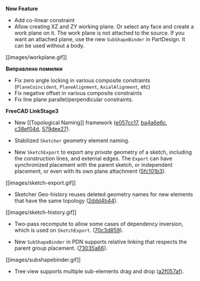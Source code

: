 __New Feature__

* Add co-linear constraint
* Allow creating XZ and ZY working plane. Or select any face and create a work plane on it. The work plane is not attached to the source. If you want an attached plane, use the new `SubShapeBinder` in PartDesign. It can be used without a body.

[[images/workplane.gif]]

__Виправлено помилки__

* Fix zero angle locking in various composite constraints (`PlaneCoincident`, `PlaneAlignment`, `AxialAlignment`, etc)
* Fix negative offset in various composite constraints
* Fix line plane parallel/perpendicular constraints.

__FreeCAD LinkStage3__

* <a name="features"></a>New [[Topological Naming]] framework ([e057cc17](/realthunder/FreeCAD/commit/e057cc1728a28b60b96bd5aafca00536924eda9d), [ba4a6e6c](/realthunder/FreeCAD/commit/ba4a6e6c1d8af75b0aac04f03aaec1cec16663c6), [c38ef04d](/realthunder/FreeCAD/commit/c38ef04d7a84633450e956e672d840b77f88201b), [579dee27](/realthunder/FreeCAD/commit/579dee27ceddcf566436bbbc61793f147bc8bd70)).

* Stabilized `Sketcher` geometry element naming.

* <a name="export"></a>New `SketchExport` to export any _private_ geometry of a sketch, including the construction lines, and external edges. The `Export` can have synchronized placement with the parent sketch, or independent placement, or even with its own plane attachment ([5fc101b3](/realthunder/FreeCAD/commit/5fc101b3290555faeec8adb5081e92e38cc9c387)).

[[images/sketch-export.gif]]

* Sketcher Geo-history reuses deleted geometry names for new elements that have the same topology ([2ddd4b44](/realthunder/FreeCAD/commit/2ddd4b44b900ff718b856ac54d9f99f31e091087)).

[[images/sketch-history.gif]]

* Two-pass recompute to allow some cases of dependency inversion, which is used on `SketchExport`. ([70c3d859](/realthunder/FreeCAD/commit/70c3d8596b36b411268b4e743146b4073999e7e2)).

* New `SubShapeBinder` in PDN supports relative linking that respects the parent group placement. ([73035a66](/realthunder/FreeCAD/commit/73035a6608921cb91bb0852e0b042e1f99469ec2)).

[[images/subshapebinder.gif]]

* Tree view supports multiple sub-elements drag and drop ([a2f057af](/realthunder/FreeCAD/commit/a2f057afb2dd9b45965cee717fd18ae54013410f)).


